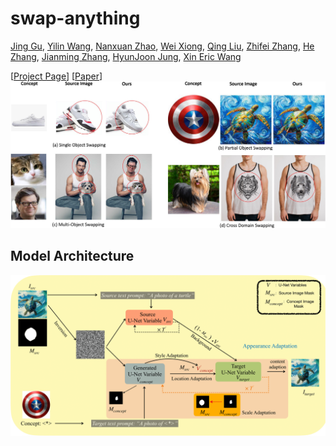 # swap-anything

[Jing Gu](https://g-jing.github.io/), [Yilin Wang](https://yilinwang.org/), [Nanxuan Zhao](http://nxzhao.com/), [Wei Xiong](https://wxiong.me/), [Qing Liu](https://qliu24.github.io/), [Zhifei Zhang](https://zzutk.github.io/), [He Zhang](https://sites.google.com/site/hezhangsprinter/), [Jianming Zhang](https://cs-people.bu.edu/jmzhang/), [HyunJoon Jung](https://polaris79.wixsite.com/hjung), [Xin Eric Wang](https://eric-xw.github.io/)

[[Project Page](https://swap-anything.github.io/)] [[Paper](https://arxiv.org/abs/2404.05717)]
![Teaser figure](figures/teaser.png)

## Model Architecture
![Teaser figure](figures/pipeline.png)